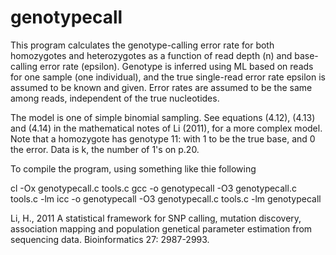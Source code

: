 # genotypecall

This program calculates the genotype-calling error rate for both
homozygotes and heterozygotes as a function of read depth (n) and
base-calling error rate (epsilon).  Genotype is inferred using ML
based on reads for one sample (one individual), and the true
single-read error rate epsilon is assumed to be known and given.
Error rates are assumed to be the same among reads, independent of the
true nucleotides.
   
The model is one of simple binomial sampling.  See equations (4.12),
(4.13) and (4.14) in the mathematical notes of Li (2011), for a more
complex model.  Note that a homozygote has genotype 11: with 1 to be
the true base, and 0 the error.  Data is k, the number of 1's on p.20.

To compile the program, using something like thie following

   cl -Ox genotypecall.c tools.c
   gcc -o genotypecall -O3 genotypecall.c tools.c -lm
   icc -o genotypecall -O3 genotypecall.c tools.c -lm
   genotypecall


Li, H., 2011 A statistical framework for SNP calling, mutation
discovery, association mapping and population genetical parameter
estimation from sequencing data. Bioinformatics 27: 2987-2993.

